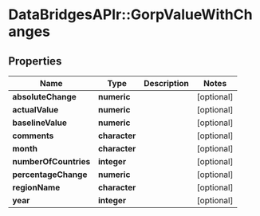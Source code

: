 # DataBridgesAPIr::GorpValueWithChanges


## Properties
Name | Type | Description | Notes
------------ | ------------- | ------------- | -------------
**absoluteChange** | **numeric** |  | [optional] 
**actualValue** | **numeric** |  | [optional] 
**baselineValue** | **numeric** |  | [optional] 
**comments** | **character** |  | [optional] 
**month** | **character** |  | [optional] 
**numberOfCountries** | **integer** |  | [optional] 
**percentageChange** | **numeric** |  | [optional] 
**regionName** | **character** |  | [optional] 
**year** | **integer** |  | [optional] 


